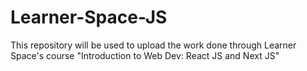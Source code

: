 # Learner-Space-JS
This repository will be used to upload the work done through Learner Space's course "Introduction to Web Dev: React JS and Next JS"
